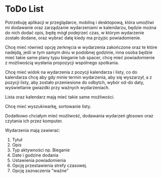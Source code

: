 # ToDo List

Potrzebuję aplikacji w przeglądarce, mobilną i desktopową, która umożliwi mi dodawanie oraz zarządzanie wydarzeniami w kalendarzu, będzie można do nich dodać opis, będę mógł podejrzeć czas, w którym wydarzenie zostało dodane, oraz wybrać datę kiedy ma przyjśc powiadomienie.

Chcę mieć również opcję zerknęcia w wydarzenia zakończone oraz te które nadejdą, jeśli w tym samym dniu w podobnej godzinie, inna osoba będzie mieć takie same plany typu bieganie lub spacer, chcę mieć powiadomienie z możliwością wysłania propozycji wspólnego spotkania.

Chcę mieć widok na wydarzenia z pozycji kalendarza i listy, co do kalendarza chcę aby gdy minie termin wydarzenia, aby się wyszarzył, a z pozycji listy, aby zostało przeniesione do odbytch, wybór od-do daty, wyświetlanie gwiazdki przy ważnych wydarzeniach.

Lista oraz kalendarz mają mieć takie same możliwości.

Chcę mieć wyszukiwarkę, sortowanie listy.

Dodatkowo chciałym mieć możliwość, dodawania wydarzeń głosowo oraz czytania ich przez komputer.


Wydarzenia mają zawierać:
1. Tytuł
2. Opis
3. Typ aktywności np. Bieganie
4. Date i godzine dodania
5. Ustawienia powiadomienia
6. Opcję przestawienia strefy czasowej.
7. Opcję zaznaczenia "ważne"
